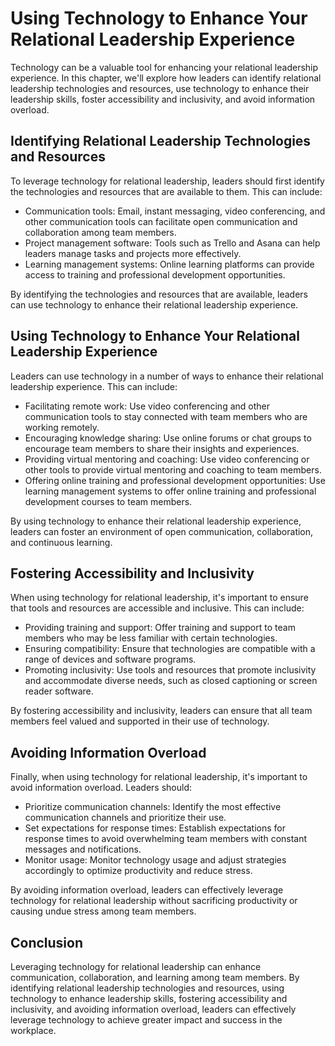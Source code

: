 Using Technology to Enhance Your Relational Leadership Experience
=============================================================================================================================

Technology can be a valuable tool for enhancing your relational leadership experience. In this chapter, we'll explore how leaders can identify relational leadership technologies and resources, use technology to enhance their leadership skills, foster accessibility and inclusivity, and avoid information overload.

Identifying Relational Leadership Technologies and Resources
------------------------------------------------------------

To leverage technology for relational leadership, leaders should first identify the technologies and resources that are available to them. This can include:

* Communication tools: Email, instant messaging, video conferencing, and other communication tools can facilitate open communication and collaboration among team members.
* Project management software: Tools such as Trello and Asana can help leaders manage tasks and projects more effectively.
* Learning management systems: Online learning platforms can provide access to training and professional development opportunities.

By identifying the technologies and resources that are available, leaders can use technology to enhance their relational leadership experience.

Using Technology to Enhance Your Relational Leadership Experience
-----------------------------------------------------------------

Leaders can use technology in a number of ways to enhance their relational leadership experience. This can include:

* Facilitating remote work: Use video conferencing and other communication tools to stay connected with team members who are working remotely.
* Encouraging knowledge sharing: Use online forums or chat groups to encourage team members to share their insights and experiences.
* Providing virtual mentoring and coaching: Use video conferencing or other tools to provide virtual mentoring and coaching to team members.
* Offering online training and professional development opportunities: Use learning management systems to offer online training and professional development courses to team members.

By using technology to enhance their relational leadership experience, leaders can foster an environment of open communication, collaboration, and continuous learning.

Fostering Accessibility and Inclusivity
---------------------------------------

When using technology for relational leadership, it's important to ensure that tools and resources are accessible and inclusive. This can include:

* Providing training and support: Offer training and support to team members who may be less familiar with certain technologies.
* Ensuring compatibility: Ensure that technologies are compatible with a range of devices and software programs.
* Promoting inclusivity: Use tools and resources that promote inclusivity and accommodate diverse needs, such as closed captioning or screen reader software.

By fostering accessibility and inclusivity, leaders can ensure that all team members feel valued and supported in their use of technology.

Avoiding Information Overload
-----------------------------

Finally, when using technology for relational leadership, it's important to avoid information overload. Leaders should:

* Prioritize communication channels: Identify the most effective communication channels and prioritize their use.
* Set expectations for response times: Establish expectations for response times to avoid overwhelming team members with constant messages and notifications.
* Monitor usage: Monitor technology usage and adjust strategies accordingly to optimize productivity and reduce stress.

By avoiding information overload, leaders can effectively leverage technology for relational leadership without sacrificing productivity or causing undue stress among team members.

Conclusion
----------

Leveraging technology for relational leadership can enhance communication, collaboration, and learning among team members. By identifying relational leadership technologies and resources, using technology to enhance leadership skills, fostering accessibility and inclusivity, and avoiding information overload, leaders can effectively leverage technology to achieve greater impact and success in the workplace.
